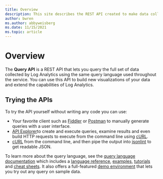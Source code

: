 ```yaml
---
title: Overview
description: This site describes the REST API created to make data collected by Azure Log Analytics easily available.
author: bwren
ms.author: abbyweisberg
ms.date: 11/15/2021
ms.topic: article
---
```

# Overview

The **Query API** is a REST API that lets you query the full set of data collected by Log Analytics using the same query language used throughout the service. You can use this API to build new visualizations of your data and extend the capabilities of Log Analytics.

## Trying the APIs

To try the API yourself without writing any code you can use:
  - Your favorite client such as [Fiddler](https://www.telerik.com/fiddler) or [Postman](https://www.getpostman.com/) to manually generate queries with a user interface.
  - [API Explorer](https://dev.loganalytics.io/apiexplorer/query)to create and execute queries, examine results and even build HTTP requests to execute from the command line using [cURL](https://curl.haxx.se/).
  - [cURL](https://curl.haxx.se/) from the command line, and then pipe the output into [jsonlint](https://github.com/zaach/jsonlint) to get readable JSON. 

To learn more about the query language, see the [query language documentation](https://docs.loganalytics.io/) which includes a [language reference](https://docs.loganalytics.io/docs/Language-Reference), [examples](https://docs.loganalytics.io/docs/Examples), [tutorials](https://docs.loganalytics.io/docs/Learn/Tutorials/Date-and-time-operations) and [cheat sheets](https://docs.loganalytics.io/docs/Learn/References/Legacy-to-new-to-Azure-Log-Analytics-Language). It also offers a full-featured [demo environment](https://portal.loganalytics.io/demo) that lets you try out any query on sample data.